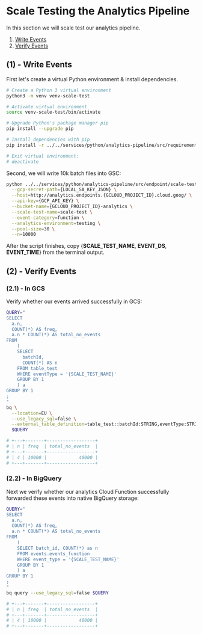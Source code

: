 # Scale Testing the Analytics Pipeline

In this section we will scale test our analytics pipeline.

1. [Write Events](#1---write-events)
2. [Verify Events](#2---verify-events)

## (1) - Write Events

First let's create a virtual Python environment & install dependencies.

```bash
# Create a Python 3 virtual environment
python3 -m venv venv-scale-test

# Activate virtual environment
source venv-scale-test/bin/activate

# Upgrade Python's package manager pip
pip install --upgrade pip

# Install dependencies with pip
pip install -r ../../services/python/analytics-pipeline/src/requirements/scale-test.txt

# Exit virtual environment:
# deactivate
```

Second, we will write 10k batch files into GSC:

```bash
python ../../services/python/analytics-pipeline/src/endpoint/scale-test.py \
  --gcp-secret-path={LOCAL_SA_KEY_JSON} \
  --host=http://analytics.endpoints.{GCLOUD_PROJECT_ID}.cloud.goog/ \
  --api-key={GCP_API_KEY} \
  --bucket-name={GCLOUD_PROJECT_ID}-analytics \
  --scale-test-name=scale-test \
  --event-category=function \
  --analytics-environment=testing \
  --pool-size=30 \
  --n=10000
```

After the script finishes, copy {**SCALE_TEST_NAME**, **EVENT_DS**, **EVENT_TIME**} from the terminal output.

## (2) - Verify Events

### (2.1) - In GCS

Verify whether our events arrived successfully in GCS:

```bash
QUERY="
SELECT
  a.n,
  COUNT(*) AS freq,
  a.n * COUNT(*) AS total_no_events
FROM
    (
    SELECT
      batchId,
      COUNT(*) AS n
    FROM table_test
    WHERE eventType = '{SCALE_TEST_NAME}'
    GROUP BY 1
    ) a
GROUP BY 1
;
"
bq \
  --location=EU \
  --use_legacy_sql=false \
  --external_table_definition=table_test::batchId:STRING,eventType:STRING@NEWLINE_DELIMITED_JSON=gs://{GCLOUD_PROJECT_ID}-analytics/data_type=json/analytics_environment=testing/event_category=function/event_ds={EVENT_DS}/event_time={EVENT_TIME}/{SCALE_TEST_NAME}/\* \
  $QUERY

# +---+-------+------------------+
# | n | freq  | total_no_events  |
# +---+-------+------------------+
# | 4 | 10000 |            40000 |
# +---+-------+------------------+
```

### (2.2) - In BigQuery

Next we verify whether our analytics Cloud Function successfully forwarded these events into native BigQuery storage:

```bash
QUERY="
SELECT
  a.n,
  COUNT(*) AS freq,
  a.n * COUNT(*) AS total_no_events
FROM
    (
    SELECT batch_id, COUNT(*) as n
    FROM events.events_function
    WHERE event_type = '{SCALE_TEST_NAME}'
    GROUP BY 1
    ) a
GROUP BY 1
;
"
bq query --use_legacy_sql=false $QUERY

# +---+-------+------------------+
# | n | freq  | total_no_events  |
# +---+-------+------------------+
# | 4 | 10000 |            40000 |
# +---+-------+------------------+
```
